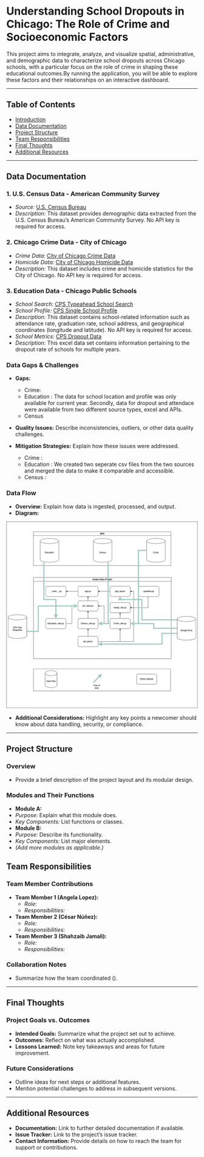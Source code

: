 # Understanding School Dropouts in Chicago: The Role of Crime and Socioeconomic Factors

This project aims to integrate, analyze, and visualize spatial, administrative, and demographic data to characterize school dropouts across Chicago schools, with a particular focus on the role of crime in shaping these educational outcomes.By running the application, you will be able to explore these factors and their relationships on an interactive dashboard.

---

## Table of Contents
- [Introduction](#introduction)
- [Data Documentation](#data-documentation)
- [Project Structure](#project-structure)
- [Team Responsibilities](#team-responsibilities)
- [Final Thoughts](#final-thoughts)
- [Additional Resources](#additional-resources)

---

## Data Documentation

### 1. U.S. Census Data - American Community Survey
- *Source:* [U.S. Census Bureau](https://www.census.gov/programs-surveys/acs)
- *Description:* This dataset provides demographic data extracted from the U.S. Census Bureau’s American Community Survey. No API key is required for access.

### 2. Chicago Crime Data - City of Chicago
- *Crime Data:* [City of Chicago Crime Data](https://data.cityofchicago.org/Public-Safety/Crimes-Map/mw69-m6xi)
- *Homicide Data:* [City of Chicago Homicide Data](https://data.cityofchicago.org/Public-Safety/Homicides/ijzp-q8t2)
- *Description:* This dataset includes crime and homicide statistics for the City of Chicago. No API key is required for access.

### 3. Education Data - Chicago Public Schools
- *School Search:* [CPS Typeahead School Search](https://api.cps.edu/schoolprofile/Help/Api/GET-CPS-TypeaheadSchoolSearch_SearchValue)
- *School Profile:* [CPS Single School Profile](https://api.cps.edu/schoolprofile/Help/Api/GET-CPS-SingleSchoolProfile_SchoolID)
- *Description:* This dataset contains school-related information such as attendance rate, graduation rate, school address, and geographical coordinates (longitude and latitude). No API key is required for access.
- *School Metrics:* [CPS Dropout Data](https://www.cps.edu/about/district-data/metrics/)
- *Description:* This excel data set contains information pertaining to the dropout rate of schools for multiple years.

### Data Gaps & Challenges
- **Gaps:** 
    - Crime: 
    - Education : The data for school location and profile was only available for current year. Secondly, data for dropout
    and attendace were available from two different source types, excel and APIs.
    - Census
- **Quality Issues:** Describe inconsistencies, outliers, or other data quality challenges.

- **Mitigation Strategies:** Explain how these issues were addressed.
    - Crime : 
    - Education : We created two seperate csv files from the two sources and merged the data to make it comparable and accessible.
    - Census :

### Data Flow

- **Overview:** Explain how data is ingested, processed, and output.
- **Diagram:**  

![Image_Timeline](Datapipeline.png)

- **Additional Considerations:** Highlight any key points a newcomer should know about data handling, security, or compliance.

---

## Project Structure

### Overview
- Provide a brief description of the project layout and its modular design.

### Modules and Their Functions
- **Module A:**  
- *Purpose:* Explain what this module does.  
- *Key Components:* List functions or classes.
- **Module B:**  
- *Purpose:* Describe its functionality.  
- *Key Components:* List major elements.
- *(Add more modules as applicable.)*


## Team Responsibilities

### Team Member Contributions
- **Team Member 1 (Angela Lopez):**  
  - *Role:* 
  - *Responsibilities:* 
- **Team Member 2 (César Núñez):**  
  - *Role:*   
  - *Responsibilities:* 
- **Team Member 3 (Shahzaib Jamali):**  
  - *Role:* 
  - *Responsibilities:* 


### Collaboration Notes
- Summarize how the team coordinated ().

---

## Final Thoughts

### Project Goals vs. Outcomes
- **Intended Goals:** Summarize what the project set out to achieve.
- **Outcomes:** Reflect on what was actually accomplished.
- **Lessons Learned:** Note key takeaways and areas for future improvement.

### Future Considerations
- Outline ideas for next steps or additional features.
- Mention potential challenges to address in subsequent versions.

---

## Additional Resources

- **Documentation:** Link to further detailed documentation if available.
- **Issue Tracker:** Link to the project’s issue tracker.
- **Contact Information:** Provide details on how to reach the team for support or contributions.